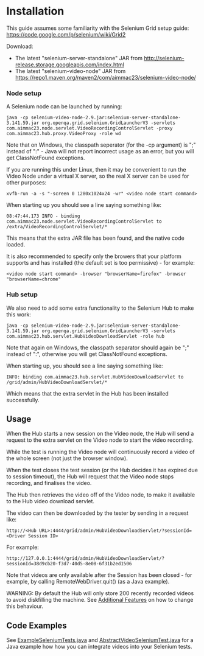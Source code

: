  
Installation
============

This guide assumes some familiarity with the Selenium Grid setup guide: https://code.google.com/p/selenium/wiki/Grid2

Download:
* The latest "selenium-server-standalone" JAR from http://selenium-release.storage.googleapis.com/index.html
* The latest "selenium-video-node" JAR from https://repo1.maven.org/maven2/com/aimmac23/selenium-video-node/

### Node setup

A Selenium node can be launched by running:

    java -cp selenium-video-node-2.9.jar:selenium-server-standalone-3.141.59.jar org.openqa.grid.selenium.GridLauncherV3 -servlets com.aimmac23.node.servlet.VideoRecordingControlServlet -proxy com.aimmac23.hub.proxy.VideoProxy -role wd

Note that on Windows, the classpath seperator (for the -cp argument) is ";" instead of ":" - Java will not report incorrect usage as an error, but you will get ClassNotFound exceptions.

If you are running this under Linux, then it may be convenient to run the Video Node under a virtual X server, so the real X server can be used for other purposes:

    xvfb-run -a -s "-screen 0 1280x1024x24 -wr" <video node start command>
    
When starting up you should see a line saying something like:

    08:47:44.173 INFO - binding com.aimmac23.node.servlet.VideoRecordingControlServlet to /extra/VideoRecordingControlServlet/*

This means that the extra JAR file has been found, and the native code loaded.

It is also recommended to specify only the browers that your platform supports and has installed (the default set is too permissive) - for example:

    <video node start command> -browser "browserName=firefox" -browser "browserName=chrome"
### Hub setup

We also need to add some extra functionality to the Selenium Hub to make this work:

    java -cp selenium-video-node-2.9.jar:selenium-server-standalone-3.141.59.jar org.openqa.grid.selenium.GridLauncherV3 -servlets com.aimmac23.hub.servlet.HubVideoDownloadServlet -role hub

Note that again on Windows, the classpath separator should again be ";" instead of ":", otherwise you will get ClassNotFound exceptions.

When starting up, you should see a line saying something like:

    INFO: binding com.aimmac23.hub.servlet.HubVideoDownloadServlet to /grid/admin/HubVideoDownloadServlet/*

Which means that the extra servlet in the Hub has been installed successfully.

## Usage

When the Hub starts a new session on the Video node, the Hub will send a request to the extra servlet on the Video node to start the video recording.

While the test is running the Video node will continuously record a video of the whole screen (not just the browser window).

When the test closes the test session (or the Hub decides it has expired due to session timeout), the Hub will request that the Video node stops recording, and finalises the video.

The Hub then retrieves the video off of the Video node, to make it available to the Hub video download servlet.

The video can then be downloaded by the tester by sending in a request like:

    http://<Hub URL>:4444/grid/admin/HubVideoDownloadServlet/?sessionId=<Driver Session ID>

For example:

    http://127.0.0.1:4444/grid/admin/HubVideoDownloadServlet/?sessionId=38d9cb20-f3d7-40d5-8e08-6f31b2ed1506
    
Note that videos are only available after the Session has been closed - for example, by calling RemoteWebDriver.quit() (as a Java example).

WARNING: By default the Hub will only store 200 recently recorded videos to avoid diskfilling the machine. See [Additional Features](ADDITIONAL_FEATURES.md) on how to change this behaviour.

## Code Examples

See [ExampleSeleniumTests.java](src/test/java/com/aimmac23/hub/examples/ExampleSeleniumTests.java) and [AbstractVideoSeleniumTest.java](src/test/java/com/aimmac23/hub/examples/AbstractVideoSeleniumTest.java) for a Java example how how you can integrate videos into your Selenium tests.


